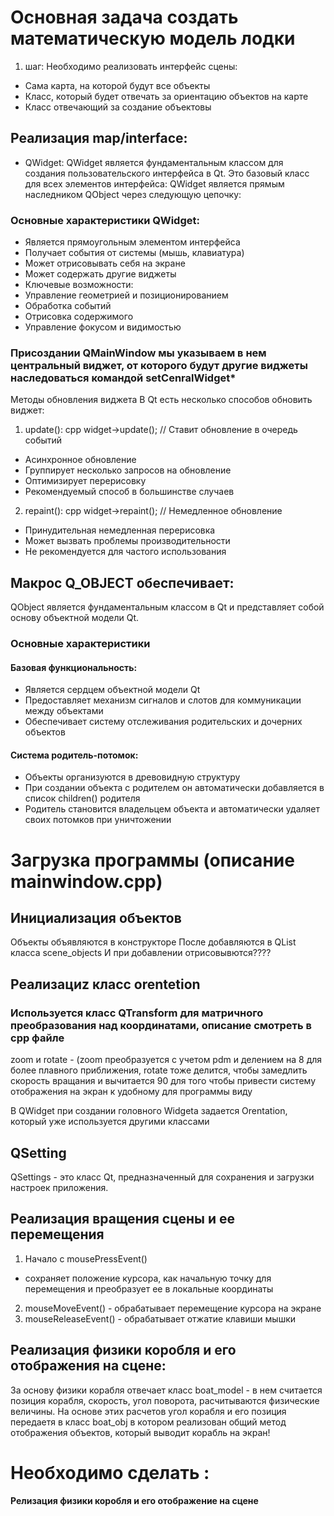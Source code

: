 # Основная задача создать математическую модель лодки
1. шаг:
Необходимо реализовать интерфейс сцены:
- Сама карта, на которой будут все объекты
- Класс, который будет отвечать за ориентацию объектов на карте
- Класс отвечающий за создание объектовы

## Реализация map/interface:
 - QWidget: 
 QWidget является фундаментальным классом для создания пользовательского интерфейса в Qt. Это базовый класс для всех элементов интерфейса:
 QWidget является прямым наследником QObject через следующую цепочку:
 ### Основные характеристики QWidget:
 - Является прямоугольным элементом интерфейса
 - Получает события от системы (мышь, клавиатура)
 - Может отрисовывать себя на экране
 - Может содержать другие виджеты
 - Ключевые возможности:
 - Управление геометрией и позиционированием
 - Обработка событий
 - Отрисовка содержимого
 - Управление фокусом и видимостью

### Присоздании QMainWindow мы указываем в нем центральный виджет, от которого будут другие виджеты наследоваться командой setCenralWidget*     

Методы обновления виджета
В Qt есть несколько способов обновить виджет:
1. update():
cpp widget->update();  // Ставит обновление в очередь событий
- Асинхронное обновление
- Группирует несколько запросов на обновление
- Оптимизирует перерисовку
- Рекомендуемый способ в большинстве случаев
2. repaint():
cpp widget->repaint();  // Немедленное обновление
- Принудительная немедленная перерисовка
- Может вызвать проблемы производительности
- Не рекомендуется для частого использования

## Макрос Q_OBJECT обеспечивает:
QObject является фундаментальным классом в Qt и представляет собой основу объектной модели Qt.

### Основные характеристики
#### Базовая функциональность:
- Является сердцем объектной модели Qt
- Предоставляет механизм сигналов и слотов для коммуникации между объектами
- Обеспечивает систему отслеживания родительских и дочерних объектов
#### Система родитель-потомок:
- Объекты организуются в древовидную структуру
- При создании объекта с родителем он автоматически добавляется в список children() родителя
- Родитель становится владельцем объекта и автоматически удаляет своих потомков при уничтожении

# Загрузка программы (описание mainwindow.cpp)

## Инициализация объектов
Объекты объявляются в конструкторе
После добавляются в QList класса scene_objects
И при добавлении отрисовывются????


## Реализациz класс orentetion
### Используется класс QTransform для матричного преобразования над координатами, описание смотреть в cpp файле
zoom и rotate - (zoom преобразуется с учетом pdm и делением на 8 для более плавного приближения,
rotate тоже делится, чтобы замедлить скорость вращания и вычитается 90 для того чтобы привести систему отображения на экран к удобному для программы виду

В QWidget  при создании головного Widgeta задается Orentation, который уже используется другими классами


## QSetting
QSettings - это класс Qt, предназначенный для сохранения и загрузки настроек приложения.

## Реализация вращения сцены и ее перемещения
1) Начало с mousePressEvent()
- сохраняет положение курсора, как начальную точку для перемещения и преобразует ее в локальные координаты
2) mouseMoveEvent() - обрабатывает перемещение курсора на экране
3) mouseReleaseEvent() - обрабатывает отжатие клавиши мышки 

## Реализация физики коробля и его отображения на сцене:
За основу физики корабля отвечает класс boat_model - в нем считается позиция корабля, скорость, угол поворота, расчитываются физические величины.
На основе этих расчетов угол корабля и его позиция передаетя в класс boat_obj в котором реализован общий метод отображения объектов, который выводит корабль на экран!

# Необходимо сделать :
#### Релизация физики коробля и его отображение на сцене

